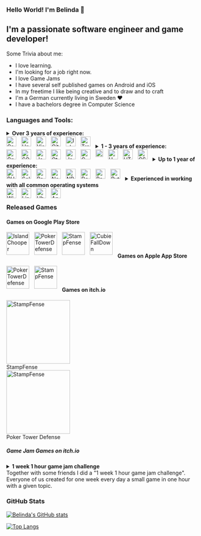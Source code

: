 ### Hello World! I'm Belinda :wave:

## I'm a passionate software engineer and game developer!

Some Trivia about me:
- I love learning.
- I'm looking for a job right now.
- I love Game Jams
- I have several self published games on Android and iOS
- In my freetime I like being creative and to draw and to craft
- I'm a German currently living in Sweden :heart:
- I have a bachelors degree in Computer Science

### Languages and Tools:

<details>
<summary><b>Over 3 years of experience:</b>
<br>
<img align="left" alt="Csharp" width="26px" style="padding-right:10px;" src="https://cdn.jsdelivr.net/gh/devicons/devicon/icons/csharp/csharp-original.svg" />
<img align="left" alt="Unity" height="26px" style="padding-right:10px;" src="https://cdn.jsdelivr.net/gh/devicons/devicon/icons/unity/unity-original.svg" />
<img align="left" alt="VisualStudio" height="26px" style="padding-right:10px;" src="https://cdn.jsdelivr.net/gh/devicons/devicon/icons/visualstudio/visualstudio-plain.svg" />
<img align="left" alt="Git" width="26px" src="https://cdn.jsdelivr.net/gh/devicons/devicon/icons/git/git-original.svg" style="padding-right:10px;" />
<img align="left" alt="Inkscape" height="26px" style="padding-right:10px;" src="https://cdn.jsdelivr.net/gh/devicons/devicon/icons/inkscape/inkscape-original.svg" />
<img align="left" alt="Trello" height="26px" style="padding-right:10px;" src="https://cdn.jsdelivr.net/gh/devicons/devicon/icons/trello/trello-plain.svg" />
</summary>
<br><br>
C#, Unity, Visual Studio, Git, Cross-Platform Development, Inkscape, Trello
</details>

<br>

<details>
<summary><b>1 - 3 years of experience:</b>
<br>
<img align="left" alt="Cplusplus" width="26px" style="padding-right:10px;" src="https://cdn.jsdelivr.net/gh/devicons/devicon/icons/cplusplus/cplusplus-original.svg" />
<img align="left" alt="SQL" height="26px" style="padding-right:10px;" src="https://upload.wikimedia.org/wikipedia/commons/8/87/Sql_data_base_with_logo.png" />
<img align="left" alt="JavaScript" width="26px" src="https://cdn.jsdelivr.net/gh/devicons/devicon/icons/javascript/javascript-original.svg" style="padding-right:10px;" />
<img align="left" alt="Qt" height="26px" style="padding-right:10px;" src="https://cdn.jsdelivr.net/gh/devicons/devicon/icons/qt/qt-original.svg" />
<img align="left" alt="Java" height="26px" style="padding-right:10px;" src="https://cdn.jsdelivr.net/gh/devicons/devicon/icons/java/java-original.svg" />
<img align="left" alt="C" width="26px" style="padding-right:10px;" src="https://cdn.jsdelivr.net/gh/devicons/devicon/icons/c/c-original.svg" />
<img align="left" alt="Latex" height="20px" style="padding-right:10px;" src="https://upload.wikimedia.org/wikipedia/commons/thumb/9/92/LaTeX_logo.svg/800px-LaTeX_logo.svg.png" />
<img align="left" alt="UML" height="26px" style="padding-right:10px;" src="https://upload.wikimedia.org/wikipedia/commons/thumb/d/d5/UML_logo.svg/400px-UML_logo.svg.png" />
<img align="left" alt="HTML5" width="26px" src="https://cdn.jsdelivr.net/gh/devicons/devicon/icons/html5/html5-original.svg" style="padding-right:10px;" />
<img align="left" alt="CSS3" width="26px" src="https://cdn.jsdelivr.net/gh/devicons/devicon/icons/css3/css3-original.svg" style="padding-right:10px;" />
</summary>
<br><br>
C++, SQL, Javascript, Qt, QML, Java, C, LaTex, UML, HTML, CSS
</details>

<br>

<details>
<summary><b>Up to 1 year of experience:</b>
<br>
<img align="left" alt="PHP" height="26px" style="padding-right:10px;" src="https://cdn.jsdelivr.net/gh/devicons/devicon/icons/php/php-plain.svg" />
<img align="left" alt="Solidity" height="26px" style="padding-right:10px;" src="https://upload.wikimedia.org/wikipedia/commons/9/98/Solidity_logo.svg" />
<img align="left" alt="React" height="26px" style="padding-right:10px;" src="https://cdn.jsdelivr.net/gh/devicons/devicon/icons/react/react-original.svg" />
<img align="left" alt="NodeJS" height="26px" style="padding-right:10px;" src="https://cdn.jsdelivr.net/gh/devicons/devicon/icons/nodejs/nodejs-original.svg" />
<img align="left" alt="NPM" height="26px" style="padding-right:10px;" src="https://cdn.jsdelivr.net/gh/devicons/devicon/icons/npm/npm-original-wordmark.svg" />
<img align="left" alt="Docker" width="26px" style="padding-right:10px;" src="https://cdn.jsdelivr.net/gh/devicons/devicon/icons/docker/docker-original.svg" />
<img align="left" alt="RaspberryPi" height="26px" style="padding-right:10px;" src="https://cdn.jsdelivr.net/gh/devicons/devicon/icons/raspberrypi/raspberrypi-original.svg" />
<img align="left" alt="Python" height="26px" style="padding-right:10px;" src="https://cdn.jsdelivr.net/gh/devicons/devicon/icons/python/python-original.svg" />
</summary>
<br><br>
PHP, Solidity, Smart Contracts, React, Node.js, npm, Docker, Raspberry Pi, Python
</details>

<br>

<details>
<summary><b>Experienced in working with all common operating systems</b>
<br>
<img align="left" alt="Windows" height="26px" style="padding-right:10px;" src="https://cdn.jsdelivr.net/gh/devicons/devicon/icons/windows8/windows8-original.svg" />
<img align="left" alt="Linux" height="26px" style="padding-right:10px;" src="https://cdn.jsdelivr.net/gh/devicons/devicon/icons/linux/linux-original.svg" />
<img align="left" alt="Ubuntu" height="26px" style="padding-right:10px;" src="https://cdn.jsdelivr.net/gh/devicons/devicon/icons/ubuntu/ubuntu-plain.svg" />
<img align="left" alt="Apple" height="26px" style="padding-right:10px;" src="https://cdn.jsdelivr.net/gh/devicons/devicon/icons/apple/apple-original.svg" />
</summary>
<br><br>
Windows, Linux (Ubuntu) and MacOS
</details>

<br>

### Released Games 

#### Games on Google Play Store

<a href="https://play.google.com/store/apps/details?id=com.TesiGames.IslandChopper" target="_blank">
<img align="left" alt="IslandChooper" height="60px" style="padding-right:10px;" src="https://play-lh.googleusercontent.com/2Y4xRwTLor8ycLCi9PTI4JJJY2tsXEodXNvsicIFKL3sRAiqDsEM-vuB55o7q1eCZ4Q=s180-rw">
</a>

<a href="https://play.google.com/store/apps/details?id=com.TesiGames.PokerTowerDefense" target="_blank">
<img align="left" alt="PokerTowerDefense" height="60px" style="padding-right:10px;" src="https://play-lh.googleusercontent.com/qpn0ftyUJREToOiF1cwiahUAHmtxUeQnFAmFQ3CXKM6tuDgUhiqFaEJ-48l3k3k8aT0=s180-rw">
</a>

<a href="https://play.google.com/store/apps/details?id=com.TesiGames.StampFense" target="_blank">
<img align="left" alt="StampFense" height="60px" style="padding-right:10px;" src="https://play-lh.googleusercontent.com/qxofhWBL7A1p9V61HIZwZjUpktsol5hlWfUQos-l7TzSnWdfOBqWvXLOrRO4DVANz5VS=s180-rw">
</a>

<a href="https://play.google.com/store/apps/details?id=com.TesiGames.CubieFallDown" target="_blank">
<img align="left" alt="CubieFallDown" height="60px" style="padding-right:10px;" src="https://play-lh.googleusercontent.com/CK9-lgf2zVY5mPy0J6Wz0zD_AgA29KYC-qilObmrCIKyScsQUij0V-aAasMA-I7x7Yg=s180-rw">
</a>

<br><br>

#### Games on Apple App Store

<a href="https://apps.apple.com/us/app/poker-td/id1487786614" target="_blank">
<img align="left" alt="PokerTowerDefense" height="60px" style="padding-right:10px;" src="https://play-lh.googleusercontent.com/qpn0ftyUJREToOiF1cwiahUAHmtxUeQnFAmFQ3CXKM6tuDgUhiqFaEJ-48l3k3k8aT0=s180-rw">
</a>

<a href="https://apps.apple.com/us/app/stampfense-tap-tower-defense/id1524809375" target="_blank">
<img align="left" alt="StampFense" height="60px" style="padding-right:10px;" src="https://play-lh.googleusercontent.com/qxofhWBL7A1p9V61HIZwZjUpktsol5hlWfUQos-l7TzSnWdfOBqWvXLOrRO4DVANz5VS=s180-rw">
</a>

<br><br>

#### Games on itch.io

<div align="left" style="padding-right:10px;">
<a href="https://belindatesigames.itch.io/stampfense" target="_blank">
<img alt="StampFense" height="167px" src="https://img.itch.zone/aW1nLzI5ODIwNTYucG5n/315x250%23c/wCQge7.png">
<br>
</a>
StampFense
</div>

<div align="left" style="padding-right:10px;">
<a href="https://belindatesigames.itch.io/poker-tower-defense" target="_blank">
<img alt="StampFense" height="167px" src="https://img.itch.zone/aW1nLzI3Mjc0MDkucG5n/315x250%23c/6ig%2B8m.png">
<br>
</a>
Poker Tower Defense
</div>


##### Game Jam Games on itch.io

<details>
<summary><b>1 week 1 hour game jam challenge</b>
<br>
Together with some friends I did a "1 week 1 hour game jam challenge". Everyone of us created for one week every day a small game in one hour with a given topic.
</summary>
<br><br>
<iframe frameborder="0" src="https://itch.io/embed/1064365" width="552" height="167"><a href="https://belindatesigames.itch.io/1-week-1-hour-game-jams-dig-deeper">1 week 1 hour game jams - Dig Deeper by BelindaTesiGames</a></iframe>
<br>
<iframe frameborder="0" src="https://itch.io/embed/1065161" width="552" height="167"><a href="https://belindatesigames.itch.io/1-week-1-hour-game-jams-reflection">1 week 1 hour game jams - Reflection by BelindaTesiGames</a></iframe>
<br>
<iframe frameborder="0" src="https://itch.io/embed/1066535" width="552" height="167"><a href="https://belindatesigames.itch.io/1-week-1-hour-game-jams-survival">1 week 1 hour game jams - Survival by BelindaTesiGames</a></iframe>
<br>
<iframe frameborder="0" src="https://itch.io/embed/1067733" width="552" height="167"><a href="https://belindatesigames.itch.io/1-week-1-hour-game-jams-powersource">1 week 1 hour game jams - You are the Power Source by BelindaTesiGames</a></iframe>
<br>
<iframe frameborder="0" src="https://itch.io/embed/1069005" width="552" height="167"><a href="https://belindatesigames.itch.io/1-week-1-hour-game-jams-no-violence">1 week 1 hour game jams - No Violence by BelindaTesiGames</a></iframe>
<br>
<iframe frameborder="0" src="https://itch.io/embed/1071616" width="552" height="167"><a href="https://belindatesigames.itch.io/1-week-1-hour-game-jams-machines">1 week 1 hour game jams - Machines by BelindaTesiGames</a></iframe>
<br>
<iframe frameborder="0" src="https://itch.io/embed/1073402" width="552" height="167"><a href="https://belindatesigames.itch.io/1-week-1-hour-game-jams-beginning-of-time">1 week 1 hour game jams - Beginning of Time by BelindaTesiGames</a></iframe>
<br>
</details>

### GitHub Stats

[![Belinda's GitHub stats](https://github-readme-stats.vercel.app/api?username=bel90&count_private=true&hide=stars,issues,contribs&show_icons=true&theme=radical&include_all_commits=true)](https://github.com/anuraghazra/github-readme-stats)

[![Top Langs](https://github-readme-stats.vercel.app/api/top-langs/?username=bel90&layout=compact&count_private=true&exclude_repo=nephele,tmp_ppsz,SocialNetwork&theme=radical)](https://github.com/anuraghazra/github-readme-stats)